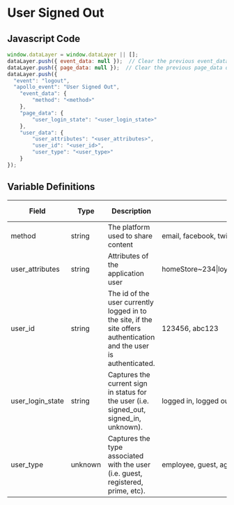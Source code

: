 # User Signed Out

### 

## Javascript Code
```js
window.dataLayer = window.dataLayer || [];
dataLayer.push({ event_data: null });  // Clear the previous event_data object.
dataLayer.push({ page_data: null });  // Clear the previous page_data object.
dataLayer.push({
  "event": "logout",
  "apollo_event": "User Signed Out",
    "event_data": {
        "method": "<method>"
    },
    "page_data": {
        "user_login_state": "<user_login_state>"
    },
    "user_data": {
        "user_attributes": "<user_attributes>",
        "user_id": "<user_id>",
        "user_type": "<user_type>"
    }
});
```

## Variable Definitions

|Field|Type|Description|Example|Pattern|Min Length|Max Length|Minimum|Maximum|Multiple Of|
| --- | --- | --- | --- | --- | --- | --- | --- | --- | --- |
|method|string|The platform used to share content|email, facebook, twitter|||||||
|user_attributes|string|Attributes of the application user|homeStore\~234\|loyaltyTier\~gold\|memberSince\~2002|||||||
|user_id|string|The id of the user currently logged in to the site, if the site offers authentication and the user is authenticated.|123456, abc123|||||||
|user_login_state|string|Captures the current sign in status for the user \(i.e. signed\_out, signed\_in, unknown\).|logged in, logged out, guest|||||||
|user_type|unknown|Captures the type associated with the user \(i.e. guest, registered, prime, etc\).|employee, guest, agent, customer|||||||




